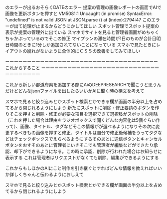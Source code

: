 
のエラーが出るおそらくDATEのエラー
提案の管理の画像レポートの画面でAIで画像を更新ボタンを押すと
VM5081:1 Uncaught (in promise) SyntaxError: "undefined" is not valid JSON
    at JSON.parse (<anonymous>)
    at (index):2794:47
    このエラーが出て処理が止まるからどうにかしてほしい
    スポット管理でスポット提案の表示が提案の管理外に出ている
    スマホでサイトを見ると管理者画面がめちゃくちゃかぶっているのでそこの修正
    マイプランの滞在時間が1日のものが合計目明日時間のときに1分しか追加されてないことになっている
    スマホで見たときにレイアウトの崩れがないように全体的にＣＳＳの改善をしてみてほしい

ーーーーーーーーーーーーーーーーーーーーーーーーーーーーーーーーーーー
これからすること
ーーーーーーーーーーーーーーーーーーーーーーーーーーーーーーーーーーー

これから新しい都道府県を追加する際にAiのDEEPRESEARCHで聞こうと思うんだけどどんなjsonファイルを出したらいいかAIに聞く時の構文を考えて

スマホで見ると絞り込みとかスポット検索とかできる欄が画面の半分以上を占めてるから閉じれるようにしよう
新たにスポットに削除・修正要請のボタンを作りそこを押すと削除・修正が必要な項目を選択できて選択肢がスポットの削除（これを押した場合は理由をラジオボックスで聞くどんな内容化は5個ぐらい作って）、画像、タイトル、タグなどそこの情報がが選べるようになりその次に変更するべきもの画像を押すと修正、タイトルは自分で修正後候補をうってタグなどはチェックボックスでえらべるようにするそのあとに送信ボタンとキャンセルボタンをおすそのあとに管理者にいきそこでも管理者が編集などができたり承認、却下ができるようになる。この時に承認、削除が行われた場合はお知らせに表示する
これは管理者はリクエストがなくても削除、編集ができるようにする

これからもしほかのAIにこと制作を引き継ぐとすればどんな情報を教えればいいか詳しくちゃんと伝わるようにおしえて

スマホで見ると絞り込みとかスポット検索とかできる欄が画面の半分以上を占めてるから閉じれるようにしよう